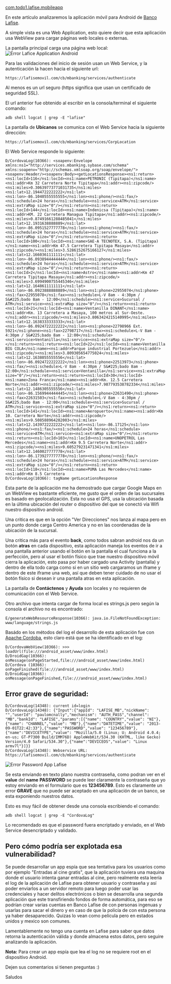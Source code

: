 [com.todo1.lafise.mobileapp](/articulo/com-todo1-lafise-mobileapp)

En este artículo analizaremos la aplicación móvil para Android de [Banco Lafise](https://www.lafise.com/default.aspx).

A simple vista es una Web Application, esto quiere decir que esta aplicación usa WebView para cargar páginas web locales o externas.

La pantalla principal carga una página web local:
![Error Lafice Application Android](http://i.imgur.com/asLk2PP.jpg)

Para las validaciones del inicio de sesión usan un Web Service, y la autenticación la hacen hacia el siguiente url:
    
    https://lafisemovil.com/cb/mbanking/services/authenticate

Al menos es un url seguro (https significa que usan un certificado de seguridad SSL).

El url anterior fue obtenido al escribir en la consola/terminal el siguiente comando:
    
    adb shell logcat | grep -E "lafise"

La pantalla de **Ubícanos** se comunica con el Web Service hacia la siguiente dirección:
    
    https://lafisemovil.com/cb/mbanking/services/CorpLocation

El Web Service responde lo siguiente:
    
    D/CordovaLog(10366): <soapenv:Envelope xmlns:ns1="http://services.mbanking.sybase.com/schema" xmlns:soapenv="http://schemas.xmlsoap.org/soap/envelope/"><soapenv:Header/><soapenv:Body><getLocationsResponse><ns1:return><ns1:locId>116</ns1:locId><ns1:name>PETRONIC (Tipitapa)</ns1:name><ns1:addr>Km 32 Carretera Norte Tipitapa</ns1:addr><ns1:zipcode/><ns1:miles>0.30639773771031735</ns1:miles><ns1:lat>12.1944722222222</ns1:lat><ns1:lon>-86.1040555555555</ns1:lon><ns1:phone/><ns1:fax/><ns1:schedule>24 horas</ns1:schedule><ns1:service>ATM</ns1:service><ns1:extraMap size="0"/></ns1:return><ns1:return><ns1:locId>144</ns1:locId><ns1:name>Indenicsa (Tipitapa)</ns1:name><ns1:addr>KM. 22 Carretera Managua Tipitapa</ns1:addr><ns1:zipcode/><ns1:miles>0.87491661288485041</ns1:miles><ns1:lat>12.1931638888889</ns1:lat><ns1:lon>-86.0951527777778</ns1:lon><ns1:phone/><ns1:fax/><ns1:schedule>24 horas</ns1:schedule><ns1:service>ATM</ns1:service><ns1:extraMap size="0"/></ns1:return><ns1:return><ns1:locId>100</ns1:locId><ns1:name>SAE-A TECNOTEX, S.A. (Tipitapa)</ns1:name><ns1:addr>Km 47.5 Carretera Tipitapa Masaya</ns1:addr><ns1:zipcode/><ns1:miles>3.5286152675166127</ns1:miles><ns1:lat>12.1660361111111</ns1:lat><ns1:lon>-86.0938944444444</ns1:lon><ns1:phone/><ns1:fax/><ns1:schedule>24 horas</ns1:schedule><ns1:service>ATM</ns1:service><ns1:extraMap size="0"/></ns1:return><ns1:return><ns1:locId>2</ns1:locId><ns1:name>Astro</ns1:name><ns1:addr>Km 47 Carretera Tipitapa Masaya</ns1:addr><ns1:zipcode/><ns1:miles>3.6994900755445346</ns1:miles><ns1:lat>12.1648611111111</ns1:lat><ns1:lon>-86.0923888888889</ns1:lon><ns1:phone>22955074</ns1:phone><ns1:fax>22955078</ns1:fax><ns1:schedule>L-V 8am - 4:30pm / S&#225;bado 8am - 12:00</ns1:schedule><ns1:service>Sucursal / ATM</ns1:service><ns1:extraMap size="0"/></ns1:return><ns1:return><ns1:locId>21</ns1:locId><ns1:name>Ventanilla DINANT</ns1:name><ns1:addr>Km. 13 Carretera a Masaya, 100 metros al Sur-Oeste.</ns1:addr><ns1:zipcode/><ns1:miles>3.8063424215140995</ns1:miles><ns1:lat>12.1638333333333</ns1:lat><ns1:lon>-86.0924722222222</ns1:lon><ns1:phone>22798966 Ext. 5921</ns1:phone><ns1:fax>22798717</ns1:fax><ns1:schedule>L-V 8am - 4:30pm / S&#225;bado 8am - 12:00</ns1:schedule><ns1:service>Ventanilla</ns1:service><ns1:extraMap size="0"/></ns1:return><ns1:return><ns1:locId>22</ns1:locId><ns1:name>Ventanilla BIG COLA</ns1:name><ns1:addr>Parque industrial Portezuelo</ns1:addr><ns1:zipcode/><ns1:miles>3.809305654775024</ns1:miles><ns1:lat>12.1638055555556</ns1:lat><ns1:lon>-86.0924722222222</ns1:lon><ns1:phone>22513973</ns1:phone><ns1:fax/><ns1:schedule>L-V 8am - 4:30pm / S&#225;bado 8am - 12:00</ns1:schedule><ns1:service>Ventanilla</ns1:service><ns1:extraMap size="0"/></ns1:return><ns1:return><ns1:locId>30</ns1:locId><ns1:name>Zona Franca</ns1:name><ns1:addr>Km. 12.5 Carretera Norte</ns1:addr><ns1:zipcode/><ns1:miles>7.987793538782334</ns1:miles><ns1:lat>12.1486305555556</ns1:lat><ns1:lon>-86.1569944444445</ns1:lon><ns1:phone>22631490</ns1:phone><ns1:fax>22631503</ns1:fax><ns1:schedule>L-V 8am - 4:30pm / S&#225;bado 8am - 12:00</ns1:schedule><ns1:service>Sucursal / ATM</ns1:service><ns1:extraMap size="0"/></ns1:return><ns1:return><ns1:locId>141</ns1:locId><ns1:name>Aeropuerto</ns1:name><ns1:addr>Km 10. Carretera Norte</ns1:addr><ns1:zipcode/><ns1:miles>9.508588964282003</ns1:miles><ns1:lat>12.1439722222222</ns1:lat><ns1:lon>-86.17125</ns1:lon><ns1:phone/><ns1:fax/><ns1:schedule>24 horas</ns1:schedule><ns1:service>ATM</ns1:service><ns1:extraMap size="0"/></ns1:return><ns1:return><ns1:locId>103</ns1:locId><ns1:name>UNOPETROL Las Mercedes</ns1:name><ns1:addr>Km 9.5 Carretera Norte</ns1:addr><ns1:zipcode/><ns1:miles>9.605279231471341</ns1:miles><ns1:lat>12.1460027777778</ns1:lat><ns1:lon>-86.1739277777778</ns1:lon><ns1:phone/><ns1:fax/><ns1:schedule>24 horas</ns1:schedule><ns1:service>ATM</ns1:service><ns1:extraMap size="0"/></ns1:return><ns1:return><ns1:locId>118</ns1:locId><ns1:name>PUMA Las Mercedes</ns1:name><ns1:addr>Km 8.5 Carretera
	D/CordovaLog(10366): tagName getLocationsResponse

Esta parte de la aplicación me ha demostrado que cargar Google Maps en un WebView es bastante eficiente, me gusto que el orden de las sucursales es basado en geolocalización. Esta no usa el GPS, usa la ubicación basada en la última ubicación del router o dispositivo del que se conectó vía Wifi nuestro dispositivo android.

Una critica es que en la opción "Ver Direcciones" nos lanza al mapa pero en un punto donde carga Centro America y no en las coordenadas de la ubicación de la sucursal.

Una critica más para el evento **back**, como todos sabran android nos da un botón **atras** en cada dispositivo, esta aplicación maneja los eventos de ir a una pantalla anterior usando el botón en la pantalla el cual funciona a la perfección, pero al usar el botón físico que trae nuestro dispositivo móvil cierra la aplicación, esto pasa por haber cargado una Activity (pantalla) y dentro de ella todo carga como si en un sitio web cargaramos un iframe y dentro de este iframe una web, así que deben tener cuidado de no usar el botón físico si desean ir una pantalla atras en esta aplicación.

La pantalla de **Contáctenos** y **Ayuda** son locales y no requieren de comunicación con el Web Service.

Otro archivo que intenta cargar de forma local es strings.js pero según la consola el archivo no es encontrado:
    
    E/generateWebResourceResponse(10366): java.io.FileNotFoundException: www/language/strings.js

Basádo en los métodos del log el desarrollo de esta aplicación fue con [Apache Cordoba](http://cordova.apache.org/), esto claro está que se ha identificado en el log:
    
    D/CordovaWebView(10366): >>> loadUrl(file:///android_asset/www/index.html)
    D/DroidGap(10366): onMessage(onPageStarted,file:///android_asset/www/index.html)
    D/Cordova (10366): onPageFinished(file:///android_asset/www/index.html)
    D/DroidGap(10366): onMessage(onPageFinished,file:///android_asset/www/index.html)
    
## Error grave de seguridad:
    
    D/CordovaLog(14348): current id=login
    D/CordovaLog(14348): {"Input":{"appId": "LAFISE_MB","nickName": "","userId": "paulomcnally","mechanism": "AUTH_PASS","channel": "MB","bankId": "LAFISE","params":[{"name": "COUNTRY","value": "NI"},{"name": "CHANNEL","value": "MB"},{"name":"DATETIME","value": "2013-09-01T22:42:33"},{"name":"PASSWORD","value": "123456789"},{"name":"DEVICETYPE","value": "Mozilla/5.0 (Linux; U; Android 4.0.4; en-us; GT-P7300 Build/IMM76D) AppleWebKit/534.30 (KHTML, like Gecko) Version/4.0 Safari/534.30"},{"name":"DEVICEOS","value": "Linux armv7l"}]}}
    D/CordovaLog(14348): Webservice URL: https://lafisemovil.com/cb/mbanking/services/authenticate

![Error Password App Lafise](http://i.imgur.com/VcOwdZ9.png)

Se esta enviando en texto plano nuestra contraseña, como podran ver en el **value** del **name** **PASSWORD** se puede leer claramente la contraseña que yo estoy enviando en el formulario que es **123456789**. Esto es claramente un error **GRAVE** que no puede ser aceptado en una aplicación de un banco, se esta exponiendo nuestros datos.

Esto es muy fácil de obtener desde una consola escribiendo el comando:
    
    adb shell logcat | grep -E "CordovaLog"

Lo recomendado es que el password fuera encriptado y enviado, en el Web Service desencriptado y validado.

## Pero cómo podría ser explotada esa vulnerabilidad?
Se puede desarrollar un app espía que sea tentativa para los usuarios como por ejemplo "Entradas al cine gratis", que la aplicación tuviera una maquina donde el usuario intenta ganar entradas al cine, pero realmente esta leería el log de la aplicación de Lafise para obtener usuario y contraseña y así poder enviarlos a un servidor remoto para luego poder usar las credenciales y hacer delítos electrónicos o bien se desarrolla una segunda aplicación que este transfiriendo fondos de forma automática, para eso se podrían crear varias cuentas en Banco Lafise de con personas ingenuas y usarlas para sacar el dinero y en caso de que la policía de con esta persona ya haber desaparecido. Quizas lo vean como película pero en estados unidos y mexico son comunes.

Lamentablemente no tengo una cuenta en Lafise para saber que datos retorna la autenticación válida y donde almacena estos datos, pero seguire analizando la aplicación.

**Nota:** Para crear un app espía que lea el log no se requiere root en el dispositivo Android.

Dejen sus comentarios si tienen preguntas :)

Saludos